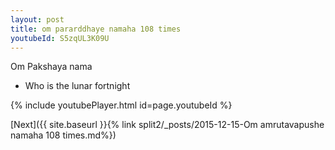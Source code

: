 ```yaml
---
layout: post
title: om pararddhaye namaha 108 times
youtubeId: S5zqUL3K09U
---
```

 
 
Om Pakshaya nama 
 
 -  Who is the lunar fortnight 
 
  
 
  
 
 
 
 
 
 


{% include youtubePlayer.html id=page.youtubeId %}
 
[Next]({{ site.baseurl }}{% link  split2/_posts/2015-12-15-Om amrutavapushe namaha 108 times.md%})
 
